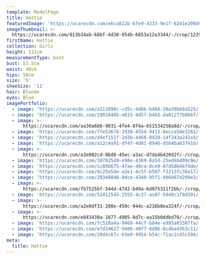 ```yaml
---
template: ModelPage
title: Hattie
featuredImage: 'https://ucarecdn.com/e6ca822b-6fe9-4333-9e1f-6241e2094923/'
imageThumbnail: >-
  https://ucarecdn.com/013b34ab-66bf-4d30-954b-6853a12a3344/-/crop/1229x1126/13,0/-/preview/
firstName: Hattie
collection: Girls
height: 111cm
measurementType: bust
bust: 53.5cm
waist: 49cm
hips: 50cm
size: '5'
shoeSize: '11'
hair: Blonde
eyes: Blue
imagePortfolio:
  - image: 'https://ucarecdn.com/a113890c-cd5c-4d6b-b460-20a39b68a525/'
  - image: 'https://ucarecdn.com/2801640b-e615-4d57-b4b3-da81277b866f/'
  - image: >-
      https://ucarecdn.com/aa30a666-9031-4fe4-8f4a-651534258a8d/-/crop/1595x2400/400,0/-/preview/
  - image: 'https://ucarecdn.com/7fe53676-2938-455d-9413-8ecca5de3261/'
  - image: 'https://ucarecdn.com/d4ef151f-2d3b-4468-8d20-14f343a241e3/'
  - image: 'https://ucarecdn.com/a12c4a91-df4f-4d81-8946-d564ba63741d/'
  - image: >-
      https://ucarecdn.com/a3e002cd-0bd8-45ec-a3ac-d7da4b420d2f/-/crop/1590x2400/405,0/-/preview/
  - image: 'https://ucarecdn.com/307025d9-e98e-4369-8a54-25ed6bd09c9e/'
  - image: 'https://ucarecdn.com/cc89b675-47ae-40ca-8ce9-87d50b46f4de/'
  - image: 'https://ucarecdn.com/dc25e5de-a2e1-4c5f-b507-f3215fc38a17/'
  - image: 'https://ucarecdn.com/28340846-0dce-4340-95f1-496d87d209e3/'
  - image: >-
      https://ucarecdn.com/fb7525bf-544d-47d2-b49a-6d075311f2bb/-/crop/1580x2400/410,0/-/preview/
  - image: 'https://ucarecdn.com/51412545-2555-4c37-aa97-5948c1f8d391/'
  - image: >-
      https://ucarecdn.com/a2e0df31-208e-450c-944c-a216b8ea324f/-/crop/1585x2400/410,0/-/preview/
  - image: >-
      https://ucarecdn.com/e843438a-1877-4905-8d7c-aa15b0ddbd70/-/crop/2400x1930/0,235/-/preview/
  - image: 'https://ucarecdn.com/fc528a4a-9468-44cf-b84e-e993a03387fa/'
  - image: 'https://ucarecdn.com/e7d34627-9406-40f7-8d86-8c4ba4363c11/'
  - image: 'https://ucarecdn.com/20d4c67c-b3e0-4954-b54c-71ac2c45c594/'
meta:
  title: Hattie
---
```


